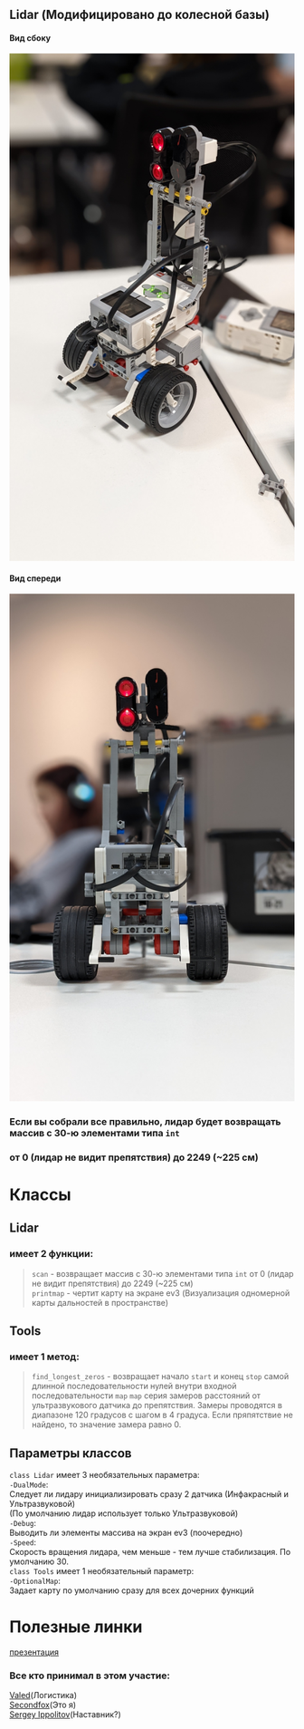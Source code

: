 ## Lidar (Модифицировано до колесной базы)
#### Вид сбоку

![lidar](https://github.com/PersifoX/lidar/blob/main/accb443b-1708-4169-b9df-2b96852cc43a.jfif)

#### Вид спереди

![lidar](https://github.com/PersifoX/lidar/blob/main/3f2cf4cd-7b6c-4ba6-892d-91ff9aa191b8.jfif)

### Если вы собрали все правильно, лидар будет возвращать массив с 30-ю элементами типа <code>int</code>
### от 0 (лидар не видит препятствия) до 2249 (~225 см) <br>

Классы
======

## Lidar
### имеет 2 функции:
> <code>scan</code> - возвращает массив с 30-ю элементами типа <code>int</code> от 0 (лидар не видит препятствия) до 2249 (~225 см) <br>
> <code>printmap</code> - чертит карту на экране ev3  (Визуализация одномерной карты дальностей в пространстве)

## Tools
### имеет 1 метод:
> <code>find_longest_zeros</code> - возвращает начало `start` и конец `stop`
самой длинной последовательности нулей внутри входной последовательности `map`
> `map` серия замеров расстояний от ультразвукового датчика до препятствия. Замеры проводятся в диапазоне 120 градусов с шагом в 4 градуса. Если пряпятствие не найдено, то значение замера равно 0. 

Параметры классов
-----------------

<code>class Lidar</code> имеет 3 необязательных параметра:<br>
    <code>-DualMode</code>:<br>
        Следует ли лидару инициализировать сразу 2 датчика (Инфакрасный и Ультразвуковой)<br>
        (По умолчанию лидар использует только Ультразвуковой)<br>
    <code>-Debug</code>:<br>
        Выводить ли элементы массива на экран ev3 (поочередно)<br>
    <code>-Speed</code>:<br>
        Скорость вращения лидара, чем меньше - тем лучше стабилизация. По умолчанию 30.<br>
<code>class Tools</code> имеет 1 необязательный параметр:<br>
    <code>-OptionalMap</code>:<br>
        Задает карту по умолчанию сразу для всех дочерних функций<br>
     
     
Полезные линки
==============
[презентация](#)

### Все кто принимал в этом участие:
[Valed](#)(Логистика)<br>
[Secondfox](https://persifox.space/)(Это я)<br>
[Sergey Ippolitov](https://github.com/i-sergh)(Наставник?)
